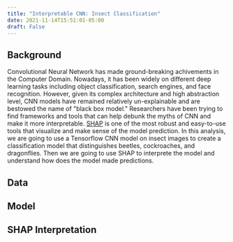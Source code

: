 ```yaml
---
title: "Interpretable CNN: Insect Classification"
date: 2021-11-14T15:51:01-05:00
draft: False
---
```

## Background
Convolutional Neural Network has made ground-breaking achivements in the Computer Domain. Nowadays, it has been widely on different deep learning tasks including object classification, search engines, and face recognition. However, given its complex architecture and high abstraction level, CNN models have remained relatively un-explainable and are bestowed the name of "black box model." 
Researchers have been trying to find frameworks and tools that can help debunk the myths of CNN and make it more interpretable. [SHAP](https://github.com/slundberg/shap) is one of the most robust and easy-to-use tools that visualize and make sense of the model prediction. In this analysis, we are going to use a Tensorflow CNN model on insect images to create a classification model that distinguishes beetles, cockroaches, and dragonflies. Then we are going to use SHAP to interprete the model and understand how does the model made predictions.
## Data

## Model
## SHAP Interpretation